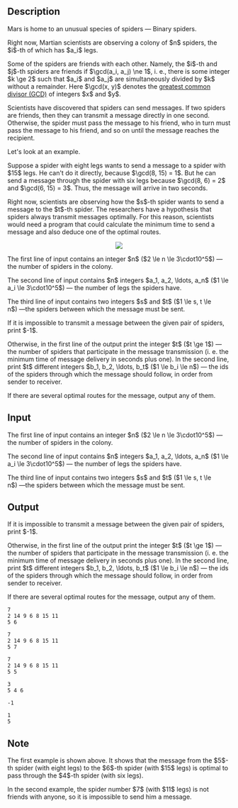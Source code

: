 ## Description

<div><p>Mars is home to an unusual species of spiders&nbsp;— Binary spiders.</p><p>Right now, Martian scientists are observing a colony of $n$ spiders, the $i$-th of which has $a_i$ legs.</p><p>Some of the spiders are friends with each other. Namely, the $i$-th and $j$-th spiders are friends if $\gcd(a_i, a_j) \ne 1$, i.&nbsp;e., there is some integer $k \ge 2$ such that $a_i$ and $a_j$ are simultaneously divided by $k$ without a remainder. Here $\gcd(x, y)$ denotes the <a href="https://en.wikipedia.org/wiki/Greatest_common_divisor">greatest common divisor (GCD)</a> of integers $x$ and $y$.</p><p>Scientists have discovered that spiders can send messages. If two spiders are friends, then they can transmit a message directly in one second. Otherwise, the spider must pass the message to his friend, who in turn must pass the message to his friend, and so on until the message reaches the recipient.</p><p>Let's look at an example.</p><p>Suppose a spider with eight legs wants to send a message to a spider with $15$ legs. He can't do it directly, because $\gcd(8, 15) = 1$. But he can send a message through the spider with six legs because $\gcd(8, 6) = 2$ and $\gcd(6, 15) = 3$. Thus, the message will arrive in two seconds.</p><p>Right now, scientists are observing how the $s$-th spider wants to send a message to the $t$-th spider. The researchers have a hypothesis that spiders always transmit messages optimally. For this reason, scientists would need a program that could calculate the minimum time to send a message and also deduce one of the optimal routes.</p><center> <img class="tex-graphics" src="file://QdJws1RI.png" style="max-width: 100.0%;max-height: 100.0%;"> </center></div><div class="input-specification"><p>The first line of input contains an integer $n$ ($2 \le n \le 3\cdot10^5$)&nbsp;— the number of spiders in the colony.</p><p>The second line of input contains $n$ integers $a_1, a_2, \ldots, a_n$ ($1 \le a_i \le 3\cdot10^5$)&nbsp;— the number of legs the spiders have.</p><p>The third line of input contains two integers $s$ and $t$ ($1 \le s, t \le n$)&nbsp;—the spiders between which the message must be sent.</p></div><div class="output-specification"><p>If it is impossible to transmit a message between the given pair of spiders, print $-1$.</p><p>Otherwise, in the first line of the output print the integer $t$ ($t \ge 1$)&nbsp;— the number of spiders that participate in the message transmission (i.&nbsp;e. the minimum time of message delivery in seconds plus one). In the second line, print $t$ different integers $b_1, b_2, \ldots, b_t$ ($1 \le b_i \le n$)&nbsp;— the ids of the spiders through which the message should follow, in order from sender to receiver.</p><p>If there are several optimal routes for the message, output any of them.</p></div>

## Input

<p>The first line of input contains an integer $n$ ($2 \le n \le 3\cdot10^5$)&nbsp;— the number of spiders in the colony.</p><p>The second line of input contains $n$ integers $a_1, a_2, \ldots, a_n$ ($1 \le a_i \le 3\cdot10^5$)&nbsp;— the number of legs the spiders have.</p><p>The third line of input contains two integers $s$ and $t$ ($1 \le s, t \le n$)&nbsp;—the spiders between which the message must be sent.</p>

## Output

<p>If it is impossible to transmit a message between the given pair of spiders, print $-1$.</p><p>Otherwise, in the first line of the output print the integer $t$ ($t \ge 1$)&nbsp;— the number of spiders that participate in the message transmission (i.&nbsp;e. the minimum time of message delivery in seconds plus one). In the second line, print $t$ different integers $b_1, b_2, \ldots, b_t$ ($1 \le b_i \le n$)&nbsp;— the ids of the spiders through which the message should follow, in order from sender to receiver.</p><p>If there are several optimal routes for the message, output any of them.</p>





```input1
7
2 14 9 6 8 15 11
5 6
```




```input2
7
2 14 9 6 8 15 11
5 7
```




```input3
7
2 14 9 6 8 15 11
5 5
```




```output1
3
5 4 6
```




```output2
-1
```




```output3
1
5
```



## Note

<p>The first example is shown above. It shows that the message from the $5$-th spider (with eight legs) to the $6$-th spider (with $15$ legs) is optimal to pass through the $4$-th spider (with six legs).</p><p>In the second example, the spider number $7$ (with $11$ legs) is not friends with anyone, so it is impossible to send him a message.</p>
